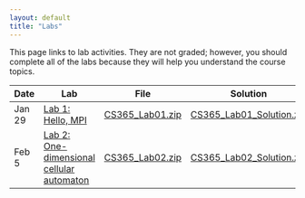 ```yaml
---
layout: default
title: "Labs"
---
```


This page links to lab activities.  They are not graded; however, you should complete all of the labs because they will help you understand the course topics.

Date | Lab | File | Solution
---- | --- | ---- | --------
Jan 29 | [Lab 1: Hello, MPI](lab01.html) | [CS365\_Lab01.zip](CS365_Lab01.zip) | [CS365\_Lab01\_Solution.zip](CS365_Lab01_Solution.zip)
Feb 5 | [Lab 2: One-dimensional cellular automaton](lab02.html) | [CS365\_Lab02.zip](CS365_Lab02.zip) | [CS365\_Lab02\_Solution.zip](CS365_Lab02_Solution.zip)
